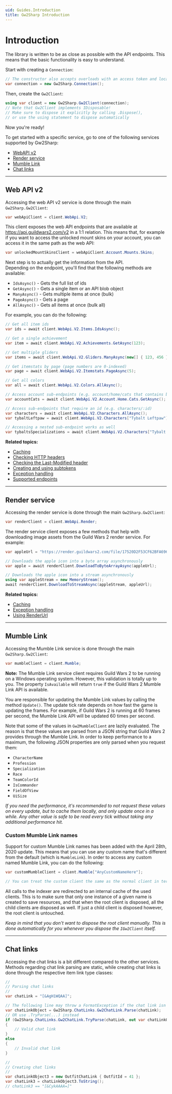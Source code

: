 ```yaml
---
uid: Guides.Introduction
title: Gw2Sharp Introduction
---
```


# Introduction
The library is written to be as close as possible with the API endpoints.
This means that the basic functionality is easy to understand.

Start with creating a `Connection`:
```cs
// The constructor also accepts overloads with an access token and locale
var connection = new Gw2Sharp.Connection();
```

Then, create the `Gw2Client`:
```cs
using var client = new Gw2Sharp.Gw2Client(connection);
// Note that Gw2Client implements IDisposable!
// Make sure to dispose it explicitly by calling .Dispose(),
// or use the using statement to dispose automatically
```

Now you're ready!

To get started with a specific service, go to one of the following services supported by Gw2Sharp:
- [WebAPI v2](#web-api-v2)
- [Render service](#render-service)
- [Mumble Link](#mumble-link)
- [Chat links](#chat-links)

---

## Web API v2
Accessing the web API v2 service is done through the main `Gw2Sharp.Gw2Client`:
```cs
var webApiClient = client.WebApi.V2;
```

This client exposes the web API endpoints that are available at https://api.guildwars2.com/v2 in a 1:1 relation.
This means that, for example if you want to access the unlocked mount skins on your account, you can access it in the same path as the web API:

```cs
var unlockedMountSkinsClient = webApiClient.Account.Mounts.Skins;
```

Next step is to actually get the information from the API.  
Depending on the endpoint, you'll find that the following methods are available:
- `IdsAsync()` - Gets the full list of ids
- `GetAsync()` - Gets a single item or an API blob object
- `ManyAsync()` - Gets multiple items at once (bulk)
- `PageAsync()` - Gets a page
- `AllAsync()` - Gets all items at once (bulk all)

For example, you can do the following:

```cs
// Get all item ids
var ids = await client.WebApi.V2.Items.IdsAsync();

// Get a single achievement
var item = await client.WebApi.V2.Achievements.GetAsync(123);

// Get multiple gliders
var items = await client.WebApi.V2.Gliders.ManyAsync(new[] { 123, 456 });

// Get itemstats by page (page numbers are 0-indexed)
var page = await client.WebApi.V2.Itemstats.PageAsync(5);

// Get all colors
var all = await client.WebApi.V2.Colors.AllAsync();

// Access account sub-endpoints (e.g. account/home/cats that contains blob data)
var accountCats = await client.WebApi.V2.Account.Home.Cats.GetAsync();

// Access sub-endpoints that require an id (e.g. characters/:id)
var characters = await client.WebApi.V2.Characters.AllAsync();
var tybaltLeftpaw = await client.WebApi.V2.Characters["Tybalt Leftpaw"].GetAsync();

// Accessing a nested sub-endpoint works as well
var tybaltsSpecializations = await client.WebApi.V2.Characters["Tybalt Leftpaw"].Specializations.GetAsync();
```

**Related topics:**
- [Caching](xref:Guides.Caching)
- [Checking HTTP headers](xref:Guides.HttpHeaders)
- [Checking the Last-Modified header](xref:Guides.LastModified)
- [Creating and using subtokens](xref:Guides.Subtokens)
- [Exception handling](xref:Guides.ExceptionHandling)
- [Supported endpoints](xref:Guides.Endpoints)

---

## Render service
Accessing the render service is done through the main `Gw2Sharp.Gw2Client`:
```cs
var renderClient = client.WebApi.Render;
```

The render service client exposes a few methods that help with downloading image assets from the Guild Wars 2 render service.
For example:
```cs
var appleUrl = "https://render.guildwars2.com/file/17520D2F53CF62BFA696EDE02DA1F77445A9F796/63265.png";

// Downloads the apple icon into a byte array asynchronously
var apple = await renderClient.DownloadToByteArrayAsync(appleUrl);

// Downloads the apple icon into a stream asynchronously
using var appleStream = new MemoryStream();
await renderClient.DownloadToStreamAsync(appleStream, appleUrl);
```

**Related topics:**
- [Caching](xref:Guides.Caching)
- [Exception handling](xref:Guides.ExceptionHandling)
- [Using RenderUrl](xref:Guides.RenderUrl)

---

## Mumble Link
Accessing the Mumble Link service is done through the main `Gw2Sharp.Gw2Client`:
```cs
var mumbleClient = client.Mumble;
```

**Note:** The Mumble Link service client requires Guild Wars 2 to be running on a Windows operating system.
However, this validation is totally up to you.
The property `IsAvailable` will return `true` if the Guild Wars 2 Mumble Link API is available.

You are responsible for updating the Mumble Link values by calling the method `Update()`.
The update tick rate depends on how fast the game is updating the frames.
For example, if Guild Wars 2 is running at 60 frames per second, the Mumble Link API will be updated 60 times per second.

Note that some of the values in `Gw2MumbleClient` are lazily evaluated.
The reason is that these values are parsed from a JSON string that Guild Wars 2 provides through the Mumble Link.
In order to keep performance to a maximum, the following JSON properties are only parsed when you request them:
- `CharacterName`
- `Profession`
- `Specialization`
- `Race`
- `TeamColorId`
- `IsCommander`
- `FieldOfView`
- `UiSize`

*If you need the performance, it's recommended to not request these values on every update, but to cache them locally, and only update once in a while.*
*Any other value is safe to be read every tick without taking any additional performance hit.*

### Custom Mumble Link names
Support for custom Mumble Link names has been added with the April 28th, 2020 update.
This means that you can use any custom name that's different from the default (which is `MumbleLink`).
In order to access any custom named Mumble Link, you can do the following:

```cs
var customMumbleClient = client.Mumble["AnyCustomNameHere"];

// You can treat the custom client the same as the normal client in terms of accessible data
```

All calls to the indexer are redirected to an internal cache of the used clients.
This is to make sure that only one instance of a given name is created to save resources, and that when the root client is disposed, all the child clients are disposed as well.
If just a child client is disposed however, the root client is untouched.

*Keep in mind that you don't want to dispose the root client manually.*
*This is done automatically for you whenever you dispose the `IGw2Client` itself.*

---

## Chat links
Accessing the chat links is a bit different compared to the other services.
Methods regarding chat link parsing are static, while creating chat links is done through the respective item link type classes:

```cs
//
// Parsing chat links
//
var chatLink = "[&AgH1WQAA]";

// The following line may throw a FormatException if the chat link isn't valid 
var chatLinkObject = Gw2Sharp.ChatLinks.Gw2ChatLink.Parse(chatLink);
// OR use .TryParse(...) instead
if (Gw2Sharp.ChatLinks.Gw2ChatLink.TryParse(chatLink, out var chatLinkObject2))
{
    // Valid chat link
}
else
{
    // Invalid chat link
}

//
// Creating chat links
//
var chatLinkObject3 = new OutfitChatLink { OutfitId = 41 };
var chatLink3 = chatLinkObject3.ToString();
// chatLink3 == "[&CykAAAA=]"
```
